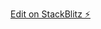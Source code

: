 
[Edit on StackBlitz ⚡️](https://stackblitz.com/edit/mycodestore01-mystore?file=README.md,src%2Fapp%2Fapp.component.ts)
